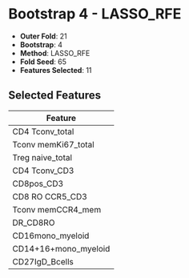 # Bootstrap 4 - LASSO_RFE

- **Outer Fold**: 21
- **Bootstrap**: 4
- **Method**: LASSO_RFE
- **Fold Seed**: 65
- **Features Selected**: 11

## Selected Features

| Feature |
|---------|
| CD4 Tconv_total |
| Tconv memKi67_total |
| Treg naive_total |
| CD4 Tconv_CD3 |
| CD8pos_CD3 |
| CD8 RO CCR5_CD3 |
| Tconv memCCR4_mem |
| DR_CD8RO |
| CD16mono_myeloid |
| CD14+16+mono_myeloid |
| CD27IgD_Bcells |
